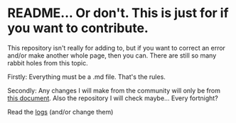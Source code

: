 # README... Or don't. This is just for if you want to contribute.
This repository isn't really for adding to, but if you want to correct an error and/or make another whole page, then you can. There are still so many rabbit holes from this topic.

Firstly: Everything must be a .md file. That's the rules.

Secondly: Any changes I will make from the community will only be from [this document](https://docs.google.com/document/d/1-w7gjkeJlZGAbf8VknGb_VeG-jTiJ6QXi39bR-3CmoI/edit?usp=sharing). Also the repository I will check maybe... Every fortnight?

Read the [logs](Update-log.md) (and/or change them)
